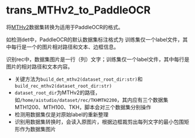 # trans_MTHv2_to_PaddleOCR

将[MTHv2](https://github.com/HCIILAB/MTHv2_Datasets_Release)数据集转换为适用于PaddleOCR的格式。

如检测det中，PaddleOCR的默认数据集标注格式为 训练集仅一个label文件，其中每行是一个的图片相对路径和文本、边框信息。

识别rec中，数据集图片是一行（列）文字；训练集仅一个label文件，其中每行是图片的相对路径和文本内容。



* 关键方法为`build_det_mthv2(dataset_root_dir:str)`和`build_rec_mthv2(dataset_root_dir:str)`
* `dataset_root_dir`为MTHv2的路径，如`/home/aistudio/dataset/rec/TKHMTH2200`，其内应有三个数据集MTH1200、MTH100、TKH，脚本会对三个数据集分别操作
* 检测用数据集仅是对原始label的重新整理
* 识别用数据集转换时，会读入原图片，根据边框裁剪出每列文字的最小包围矩形作为数据集图片
